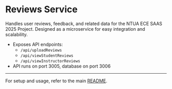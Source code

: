 # Reviews Service

Handles user reviews, feedback, and related data for the NTUA ECE SAAS 2025 Project. Designed as a microservice for easy integration and scalability.

- Exposes API endpoints:
  - `/api/uploadReviews`
  - `/api/viewStudentReviews`
  - `/api/viewInstructorReviews`
- API runs on port 3005, database on port 3006

---

For setup and usage, refer to the main [README](../README.md).
